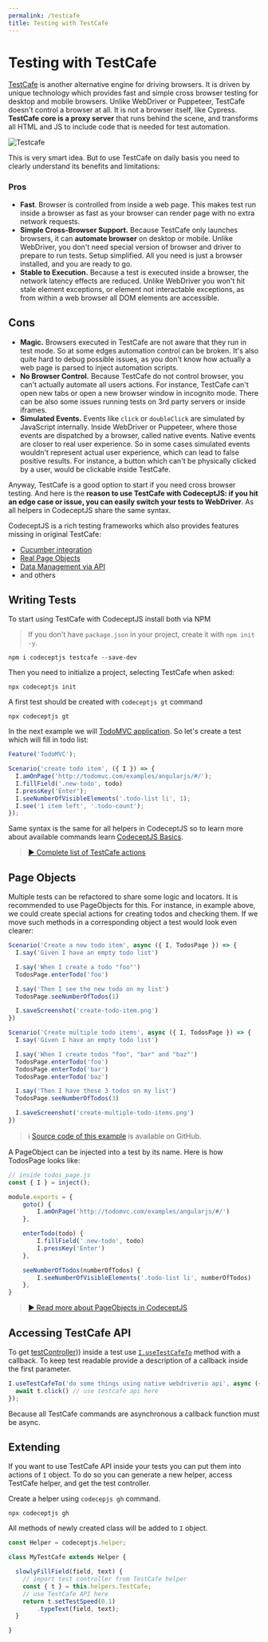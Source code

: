 ```yaml
---
permalink: /testcafe
title: Testing with TestCafe
---
```


# Testing with TestCafe

[TestCafe](https://devexpress.github.io/testcafe/) is another alternative engine for driving browsers. It is driven by unique technology which provides fast and simple cross browser testing for desktop and mobile browsers. Unlike WebDriver or Puppeteer, TestCafe doesn't control a browser at all. It is not a browser itself, like Cypress. **TestCafe core is a proxy server** that runs behind the scene, and transforms all HTML and JS to include code that is needed for test automation.

![Testcafe](/img/testcafe.png)

This is very smart idea. But to use TestCafe on daily basis you need to clearly understand its benefits and limitations:

### Pros

* **Fast**. Browser is controlled from inside a web page. This makes test run inside a browser as fast as your browser can render page with no extra network requests.
* **Simple Cross-Browser Support.** Because TestCafe only launches browsers, it can **automate browser** on desktop or mobile. Unlike WebDriver, you don't need special version of browser and driver to prepare to run tests. Setup simplified. All you need is just a browser installed, and you are ready to go.
* **Stable to Execution.** Because a test is executed inside a browser, the network latency effects are reduced. Unlike WebDriver you won't hit stale element exceptions, or element not interactable exceptions, as from within a web browser all DOM elements are accessible.

## Cons

* **Magic.** Browsers executed in TestCafe are not aware that they run in test mode. So at some edges automation control can be broken. It's also quite hard to debug possible issues, as you don't know how actually a web page is parsed to inject automation scripts.
* **No Browser Control.** Because TestCafe do not control browser, you can't actually automate all users actions. For instance, TestCafe can't open new tabs or open a new browser window in incognito mode. There can be also some issues running tests on 3rd party servers or inside iframes.
* **Simulated Events.** Events like `click` or `doubleClick` are simulated by JavaScript internally. Inside WebDriver or Puppeteer, where those events are dispatched by a browser, called native events. Native events are closer to real user experience. So in some cases simulated events wouldn't represent actual user experience, which can lead to false positive results. For instance, a button which can't be physically clicked by a user, would be clickable inside TestCafe.

Anyway, TestCafe is a good option to start if you need cross browser testing. And here is the **reason to use TestCafe with CodeceptJS: if you hit an edge case or issue, you can easily switch your tests to WebDriver**. As all helpers in CodeceptJS share the same syntax.

CodeceptJS is a rich testing frameworks which also provides features missing in original TestCafe:

* [Cucumber integration](/bdd)
* [Real Page Objects](/pageobjects)
* [Data Management via API](/data)
* and others

## Writing Tests

To start using TestCafe with CodeceptJS install both via NPM

> If you don't have `package.json` in your project, create it with `npm init -y`.

```
npm i codeceptjs testcafe --save-dev
```

Then you need to initialize a project, selecting TestCafe when asked:

```
npx codeceptjs init
```

A first test should be created with `codeceptjs gt` command

```
npx codeceptjs gt
```

In the next example we will [TodoMVC application](https://todomvc.com/examples/angularjs/#/). So let's create a test which will fill in todo list:

```js
Feature('TodoMVC');

Scenario('create todo item', ({ I }) => {
  I.amOnPage('http://todomvc.com/examples/angularjs/#/');
  I.fillField('.new-todo', todo)
  I.pressKey('Enter');
  I.seeNumberOfVisibleElements('.todo-list li', 1);
  I.see('1 item left', '.todo-count');
});
```

Same syntax is the same for all helpers in CodeceptJS so to learn more about available commands learn [CodeceptJS Basics](/basics).

> [▶ Complete list of TestCafe actions](/helpers/TestCafe)

## Page Objects

Multiple tests can be refactored to share some logic and locators. It is recommended to use PageObjects for this. For instance, in example above, we could create special actions for creating todos and checking them. If we move such methods in a corresponding object a test would look even clearer:

```js
Scenario('Create a new todo item', async ({ I, TodosPage }) => {
  I.say('Given I have an empty todo list')

  I.say('When I create a todo "foo"')
  TodosPage.enterTodo('foo')

  I.say('Then I see the new todo on my list')
  TodosPage.seeNumberOfTodos(1)

  I.saveScreenshot('create-todo-item.png')
})

Scenario('Create multiple todo items', async ({ I, TodosPage }) => {
  I.say('Given I have an empty todo list')

  I.say('When I create todos "foo", "bar" and "baz"')
  TodosPage.enterTodo('foo')
  TodosPage.enterTodo('bar')
  TodosPage.enterTodo('baz')

  I.say('Then I have these 3 todos on my list')
  TodosPage.seeNumberOfTodos(3)

  I.saveScreenshot('create-multiple-todo-items.png')
})
```

> ℹ [Source code of this example](https://github.com/hubidu/codeceptjs-testcafe-todomvc) is available on GitHub.

A PageObject can be injected into a test by its name. Here is how TodosPage looks like:

```js
// inside todos_page.js
const { I } = inject();

module.exports = {
    goto() {
        I.amOnPage('http://todomvc.com/examples/angularjs/#/')
    },

    enterTodo(todo) {
        I.fillField('.new-todo', todo)
        I.pressKey('Enter')
    },

    seeNumberOfTodos(numberOfTodos) {
        I.seeNumberOfVisibleElements('.todo-list li', numberOfTodos)
    },
}
```

> [▶ Read more about PageObjects in CodeceptJS](/pageobjects)


## Accessing TestCafe API

To get [testController](https://devexpress.github.io/testcafe/documentation/test-api/test-code-structure.html#test-controller))) inside a test use [`I.useTestCafeTo`](/helpers/TestCafe/#usetestcafeto) method with a callback.
To keep test readable provide a description of a callback inside the first parameter.

```js
I.useTestCafeTo('do some things using native webdriverio api', async ({ t }) => {
  await t.click() // use testcafe api here
});
```

Because all TestCafe commands are asynchronous a callback function must be async.


## Extending

If you want to use TestCafe API inside your tests you can put them into actions of `I` object. To do so you can generate a new helper, access TestCafe helper, and get the test controller.

Create a helper using `codecepjs gh` command.

```
npx codeceptjs gh
```

All methods of newly created class will be added to `I` object.

```js
const Helper = codeceptjs.helper;

class MyTestCafe extends Helper {

  slowlyFillField(field, text) {
    // import test controller from TestCafe helper
    const { t } = this.helpers.TestCafe;
    // use TestCafe API here
    return t.setTestSpeed(0.1)
        .typeText(field, text);
  }

}
```
